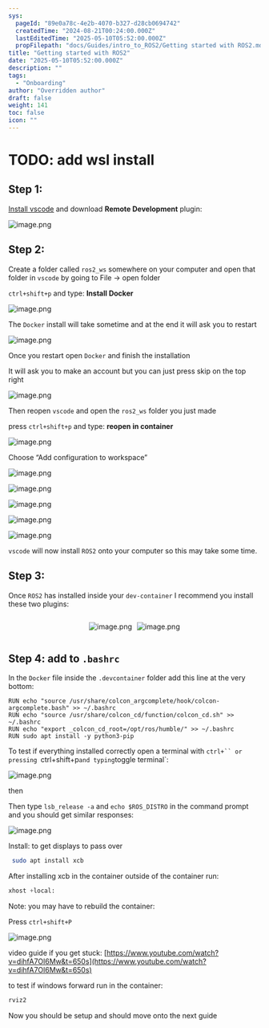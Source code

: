 ```yaml
---
sys:
  pageId: "89e0a78c-4e2b-4070-b327-d28cb0694742"
  createdTime: "2024-08-21T00:24:00.000Z"
  lastEditedTime: "2025-05-10T05:52:00.000Z"
  propFilepath: "docs/Guides/intro_to_ROS2/Getting started with ROS2.md"
title: "Getting started with ROS2"
date: "2025-05-10T05:52:00.000Z"
description: ""
tags:
  - "Onboarding"
author: "Overridden author"
draft: false
weight: 141
toc: false
icon: ""
---
```


# TODO: add wsl install

## Step 1:

[Install vscode](https://code.visualstudio.com/download) and download **Remote Development** plugin:

![image.png](https://prod-files-secure.s3.us-west-2.amazonaws.com/d518164a-d88e-44d1-a4ee-3adb3bd8bce0/efb52993-1881-4a40-b95e-6f020334f022/image.png?X-Amz-Algorithm=AWS4-HMAC-SHA256&X-Amz-Content-Sha256=UNSIGNED-PAYLOAD&X-Amz-Credential=ASIAZI2LB4665PAIPQVO%2F20250610%2Fus-west-2%2Fs3%2Faws4_request&X-Amz-Date=20250610T051006Z&X-Amz-Expires=3600&X-Amz-Security-Token=IQoJb3JpZ2luX2VjENz%2F%2F%2F%2F%2F%2F%2F%2F%2F%2FwEaCXVzLXdlc3QtMiJHMEUCIE7eWS56kMmmEUFsPU4Zy0JBGYqBPz14iW8LT8qR3SN5AiEA9MEwWHKi4r0e6ehkcnhkYkMnVZ%2BACz7mqZoNRHnGhsoqiAQItf%2F%2F%2F%2F%2F%2F%2F%2F%2F%2FARAAGgw2Mzc0MjMxODM4MDUiDJXP4H5HvzGR0iTZjSrcAw%2BjI4vT%2F2%2Bhj852ydZPIUBQuZUR6bPsJX78Zqdori8rjSfWjDdhfKy1SJAZ7URJm7Tmw4L7XlpY32xDmixtOAEsYytHCL1vqNlCWLjjxjCzxQGqR8941OC%2BZkx3DRvfqQZYpq7eqOHLqnxoOFQpQ4qF9Gh7fit%2Bwmsz1Tdjh6fDC7EyzBGdoVeUwPUn1Gx7t45hBgIAind3UIh0SCNO2WGtzT2qLSe7eiqs17pnBJJiZreBrerCbg70ZrVG1XwFM3%2Fskyfja24csQ1rVLhgYYJdfVxoPX4CTIcl7g7yuNOXj3XdiW4Cx0ncCmEDV0g%2BOICNiE6A2BI1cmY0xAcw4mpf7A8CGN%2FylDJ6oZaSVdMVPG4mwCVVICKqazPlZrRSd7d5KLN2q9LgscPE56Thp49rXKKYoku0fP01N6dIUtJtkTZNjoESV0YWwvOgPjyg0yclXQLYPJsvLCiPzzs0BOqoUTkhd1zqkRaRsOHqBetGw71ChYnewRFJgLcS9PPark4a10cU8AEws9e5LU7wxdtDYLbx%2F%2BcTbxPd518DI1CKvhUnecsx3LR33ChrubYe2w%2F5HkkZguW7qcpmn%2B2q36%2BdgsLU2sFKQKOvK9MYdqgjt7rRNoh3E7S0bNNeMJ%2FWnsIGOqUB8tqMZ8q2u%2BHHvMjwR6KaWDkI7aHJWpGFwCEMT7FSaRQMPBvhr796i1frlQLor7KiFWghShIJaYfs%2B%2FCIesW%2Bnic8ZXG3Bh3h4Hfyoi3jYP4%2B3EJkMccKRUA4Lg71Fc7R6ucl9JRofdI8IQRYrFX4pLRlYKOvfiHwItllPYJN9Js1YBwgK58iz54tnSaLc6ho8PqakcF2JivXw1dsGuVDxi%2FTyqv4&X-Amz-Signature=758616365c86d74b03936b9c2969a8ce83aa20c2fe2d129d49281b198030478d&X-Amz-SignedHeaders=host&x-id=GetObject)

## Step 2:

Create a folder called `ros2_ws` somewhere on your computer and open that folder in `vscode` by going to File → open folder 

`ctrl+shift+p` and type: **Install Docker**

![image.png](https://prod-files-secure.s3.us-west-2.amazonaws.com/d518164a-d88e-44d1-a4ee-3adb3bd8bce0/2269dc0e-1cd5-47ff-bceb-c04ad9b2eab0/image.png?X-Amz-Algorithm=AWS4-HMAC-SHA256&X-Amz-Content-Sha256=UNSIGNED-PAYLOAD&X-Amz-Credential=ASIAZI2LB4665PAIPQVO%2F20250610%2Fus-west-2%2Fs3%2Faws4_request&X-Amz-Date=20250610T051006Z&X-Amz-Expires=3600&X-Amz-Security-Token=IQoJb3JpZ2luX2VjENz%2F%2F%2F%2F%2F%2F%2F%2F%2F%2FwEaCXVzLXdlc3QtMiJHMEUCIE7eWS56kMmmEUFsPU4Zy0JBGYqBPz14iW8LT8qR3SN5AiEA9MEwWHKi4r0e6ehkcnhkYkMnVZ%2BACz7mqZoNRHnGhsoqiAQItf%2F%2F%2F%2F%2F%2F%2F%2F%2F%2FARAAGgw2Mzc0MjMxODM4MDUiDJXP4H5HvzGR0iTZjSrcAw%2BjI4vT%2F2%2Bhj852ydZPIUBQuZUR6bPsJX78Zqdori8rjSfWjDdhfKy1SJAZ7URJm7Tmw4L7XlpY32xDmixtOAEsYytHCL1vqNlCWLjjxjCzxQGqR8941OC%2BZkx3DRvfqQZYpq7eqOHLqnxoOFQpQ4qF9Gh7fit%2Bwmsz1Tdjh6fDC7EyzBGdoVeUwPUn1Gx7t45hBgIAind3UIh0SCNO2WGtzT2qLSe7eiqs17pnBJJiZreBrerCbg70ZrVG1XwFM3%2Fskyfja24csQ1rVLhgYYJdfVxoPX4CTIcl7g7yuNOXj3XdiW4Cx0ncCmEDV0g%2BOICNiE6A2BI1cmY0xAcw4mpf7A8CGN%2FylDJ6oZaSVdMVPG4mwCVVICKqazPlZrRSd7d5KLN2q9LgscPE56Thp49rXKKYoku0fP01N6dIUtJtkTZNjoESV0YWwvOgPjyg0yclXQLYPJsvLCiPzzs0BOqoUTkhd1zqkRaRsOHqBetGw71ChYnewRFJgLcS9PPark4a10cU8AEws9e5LU7wxdtDYLbx%2F%2BcTbxPd518DI1CKvhUnecsx3LR33ChrubYe2w%2F5HkkZguW7qcpmn%2B2q36%2BdgsLU2sFKQKOvK9MYdqgjt7rRNoh3E7S0bNNeMJ%2FWnsIGOqUB8tqMZ8q2u%2BHHvMjwR6KaWDkI7aHJWpGFwCEMT7FSaRQMPBvhr796i1frlQLor7KiFWghShIJaYfs%2B%2FCIesW%2Bnic8ZXG3Bh3h4Hfyoi3jYP4%2B3EJkMccKRUA4Lg71Fc7R6ucl9JRofdI8IQRYrFX4pLRlYKOvfiHwItllPYJN9Js1YBwgK58iz54tnSaLc6ho8PqakcF2JivXw1dsGuVDxi%2FTyqv4&X-Amz-Signature=1b2dee3ecdee46eea7213f8c2b9142333e5d88d6743d130cb3978dacf853fef5&X-Amz-SignedHeaders=host&x-id=GetObject)

The `Docker` install will take sometime and at the end it will ask you to restart

![image.png](https://prod-files-secure.s3.us-west-2.amazonaws.com/d518164a-d88e-44d1-a4ee-3adb3bd8bce0/ed233f78-be33-4b1f-b89c-9c346c0e961e/image.png?X-Amz-Algorithm=AWS4-HMAC-SHA256&X-Amz-Content-Sha256=UNSIGNED-PAYLOAD&X-Amz-Credential=ASIAZI2LB4665PAIPQVO%2F20250610%2Fus-west-2%2Fs3%2Faws4_request&X-Amz-Date=20250610T051006Z&X-Amz-Expires=3600&X-Amz-Security-Token=IQoJb3JpZ2luX2VjENz%2F%2F%2F%2F%2F%2F%2F%2F%2F%2FwEaCXVzLXdlc3QtMiJHMEUCIE7eWS56kMmmEUFsPU4Zy0JBGYqBPz14iW8LT8qR3SN5AiEA9MEwWHKi4r0e6ehkcnhkYkMnVZ%2BACz7mqZoNRHnGhsoqiAQItf%2F%2F%2F%2F%2F%2F%2F%2F%2F%2FARAAGgw2Mzc0MjMxODM4MDUiDJXP4H5HvzGR0iTZjSrcAw%2BjI4vT%2F2%2Bhj852ydZPIUBQuZUR6bPsJX78Zqdori8rjSfWjDdhfKy1SJAZ7URJm7Tmw4L7XlpY32xDmixtOAEsYytHCL1vqNlCWLjjxjCzxQGqR8941OC%2BZkx3DRvfqQZYpq7eqOHLqnxoOFQpQ4qF9Gh7fit%2Bwmsz1Tdjh6fDC7EyzBGdoVeUwPUn1Gx7t45hBgIAind3UIh0SCNO2WGtzT2qLSe7eiqs17pnBJJiZreBrerCbg70ZrVG1XwFM3%2Fskyfja24csQ1rVLhgYYJdfVxoPX4CTIcl7g7yuNOXj3XdiW4Cx0ncCmEDV0g%2BOICNiE6A2BI1cmY0xAcw4mpf7A8CGN%2FylDJ6oZaSVdMVPG4mwCVVICKqazPlZrRSd7d5KLN2q9LgscPE56Thp49rXKKYoku0fP01N6dIUtJtkTZNjoESV0YWwvOgPjyg0yclXQLYPJsvLCiPzzs0BOqoUTkhd1zqkRaRsOHqBetGw71ChYnewRFJgLcS9PPark4a10cU8AEws9e5LU7wxdtDYLbx%2F%2BcTbxPd518DI1CKvhUnecsx3LR33ChrubYe2w%2F5HkkZguW7qcpmn%2B2q36%2BdgsLU2sFKQKOvK9MYdqgjt7rRNoh3E7S0bNNeMJ%2FWnsIGOqUB8tqMZ8q2u%2BHHvMjwR6KaWDkI7aHJWpGFwCEMT7FSaRQMPBvhr796i1frlQLor7KiFWghShIJaYfs%2B%2FCIesW%2Bnic8ZXG3Bh3h4Hfyoi3jYP4%2B3EJkMccKRUA4Lg71Fc7R6ucl9JRofdI8IQRYrFX4pLRlYKOvfiHwItllPYJN9Js1YBwgK58iz54tnSaLc6ho8PqakcF2JivXw1dsGuVDxi%2FTyqv4&X-Amz-Signature=d5b72ca707deabe58e49a0dc9bea38571d5bbfcba1a311834a6dc22d10a152d6&X-Amz-SignedHeaders=host&x-id=GetObject)

Once you restart open `Docker` and finish the installation

It will ask you to make an account but you can just press skip on the top right

![image.png](https://prod-files-secure.s3.us-west-2.amazonaws.com/d518164a-d88e-44d1-a4ee-3adb3bd8bce0/21010ad9-1659-4fd9-9f59-9932a09b2a3d/image.png?X-Amz-Algorithm=AWS4-HMAC-SHA256&X-Amz-Content-Sha256=UNSIGNED-PAYLOAD&X-Amz-Credential=ASIAZI2LB4665PAIPQVO%2F20250610%2Fus-west-2%2Fs3%2Faws4_request&X-Amz-Date=20250610T051006Z&X-Amz-Expires=3600&X-Amz-Security-Token=IQoJb3JpZ2luX2VjENz%2F%2F%2F%2F%2F%2F%2F%2F%2F%2FwEaCXVzLXdlc3QtMiJHMEUCIE7eWS56kMmmEUFsPU4Zy0JBGYqBPz14iW8LT8qR3SN5AiEA9MEwWHKi4r0e6ehkcnhkYkMnVZ%2BACz7mqZoNRHnGhsoqiAQItf%2F%2F%2F%2F%2F%2F%2F%2F%2F%2FARAAGgw2Mzc0MjMxODM4MDUiDJXP4H5HvzGR0iTZjSrcAw%2BjI4vT%2F2%2Bhj852ydZPIUBQuZUR6bPsJX78Zqdori8rjSfWjDdhfKy1SJAZ7URJm7Tmw4L7XlpY32xDmixtOAEsYytHCL1vqNlCWLjjxjCzxQGqR8941OC%2BZkx3DRvfqQZYpq7eqOHLqnxoOFQpQ4qF9Gh7fit%2Bwmsz1Tdjh6fDC7EyzBGdoVeUwPUn1Gx7t45hBgIAind3UIh0SCNO2WGtzT2qLSe7eiqs17pnBJJiZreBrerCbg70ZrVG1XwFM3%2Fskyfja24csQ1rVLhgYYJdfVxoPX4CTIcl7g7yuNOXj3XdiW4Cx0ncCmEDV0g%2BOICNiE6A2BI1cmY0xAcw4mpf7A8CGN%2FylDJ6oZaSVdMVPG4mwCVVICKqazPlZrRSd7d5KLN2q9LgscPE56Thp49rXKKYoku0fP01N6dIUtJtkTZNjoESV0YWwvOgPjyg0yclXQLYPJsvLCiPzzs0BOqoUTkhd1zqkRaRsOHqBetGw71ChYnewRFJgLcS9PPark4a10cU8AEws9e5LU7wxdtDYLbx%2F%2BcTbxPd518DI1CKvhUnecsx3LR33ChrubYe2w%2F5HkkZguW7qcpmn%2B2q36%2BdgsLU2sFKQKOvK9MYdqgjt7rRNoh3E7S0bNNeMJ%2FWnsIGOqUB8tqMZ8q2u%2BHHvMjwR6KaWDkI7aHJWpGFwCEMT7FSaRQMPBvhr796i1frlQLor7KiFWghShIJaYfs%2B%2FCIesW%2Bnic8ZXG3Bh3h4Hfyoi3jYP4%2B3EJkMccKRUA4Lg71Fc7R6ucl9JRofdI8IQRYrFX4pLRlYKOvfiHwItllPYJN9Js1YBwgK58iz54tnSaLc6ho8PqakcF2JivXw1dsGuVDxi%2FTyqv4&X-Amz-Signature=2c463042da4e9c733fe609514ca8c5666f6cd6d2795e66e90cd7edddc73c8051&X-Amz-SignedHeaders=host&x-id=GetObject)

Then reopen `vscode` and open the `ros2_ws` folder you just made

press `ctrl+shift+p` and type: **reopen in container**

![image.png](https://prod-files-secure.s3.us-west-2.amazonaws.com/d518164a-d88e-44d1-a4ee-3adb3bd8bce0/4e93b8c2-41ad-488c-8095-c74205196118/image.png?X-Amz-Algorithm=AWS4-HMAC-SHA256&X-Amz-Content-Sha256=UNSIGNED-PAYLOAD&X-Amz-Credential=ASIAZI2LB4665PAIPQVO%2F20250610%2Fus-west-2%2Fs3%2Faws4_request&X-Amz-Date=20250610T051006Z&X-Amz-Expires=3600&X-Amz-Security-Token=IQoJb3JpZ2luX2VjENz%2F%2F%2F%2F%2F%2F%2F%2F%2F%2FwEaCXVzLXdlc3QtMiJHMEUCIE7eWS56kMmmEUFsPU4Zy0JBGYqBPz14iW8LT8qR3SN5AiEA9MEwWHKi4r0e6ehkcnhkYkMnVZ%2BACz7mqZoNRHnGhsoqiAQItf%2F%2F%2F%2F%2F%2F%2F%2F%2F%2FARAAGgw2Mzc0MjMxODM4MDUiDJXP4H5HvzGR0iTZjSrcAw%2BjI4vT%2F2%2Bhj852ydZPIUBQuZUR6bPsJX78Zqdori8rjSfWjDdhfKy1SJAZ7URJm7Tmw4L7XlpY32xDmixtOAEsYytHCL1vqNlCWLjjxjCzxQGqR8941OC%2BZkx3DRvfqQZYpq7eqOHLqnxoOFQpQ4qF9Gh7fit%2Bwmsz1Tdjh6fDC7EyzBGdoVeUwPUn1Gx7t45hBgIAind3UIh0SCNO2WGtzT2qLSe7eiqs17pnBJJiZreBrerCbg70ZrVG1XwFM3%2Fskyfja24csQ1rVLhgYYJdfVxoPX4CTIcl7g7yuNOXj3XdiW4Cx0ncCmEDV0g%2BOICNiE6A2BI1cmY0xAcw4mpf7A8CGN%2FylDJ6oZaSVdMVPG4mwCVVICKqazPlZrRSd7d5KLN2q9LgscPE56Thp49rXKKYoku0fP01N6dIUtJtkTZNjoESV0YWwvOgPjyg0yclXQLYPJsvLCiPzzs0BOqoUTkhd1zqkRaRsOHqBetGw71ChYnewRFJgLcS9PPark4a10cU8AEws9e5LU7wxdtDYLbx%2F%2BcTbxPd518DI1CKvhUnecsx3LR33ChrubYe2w%2F5HkkZguW7qcpmn%2B2q36%2BdgsLU2sFKQKOvK9MYdqgjt7rRNoh3E7S0bNNeMJ%2FWnsIGOqUB8tqMZ8q2u%2BHHvMjwR6KaWDkI7aHJWpGFwCEMT7FSaRQMPBvhr796i1frlQLor7KiFWghShIJaYfs%2B%2FCIesW%2Bnic8ZXG3Bh3h4Hfyoi3jYP4%2B3EJkMccKRUA4Lg71Fc7R6ucl9JRofdI8IQRYrFX4pLRlYKOvfiHwItllPYJN9Js1YBwgK58iz54tnSaLc6ho8PqakcF2JivXw1dsGuVDxi%2FTyqv4&X-Amz-Signature=0047ebcef49b887b04b31fe7cf4ab1f95e395ee39a56bc594ec4890c9c02da2c&X-Amz-SignedHeaders=host&x-id=GetObject)

Choose “Add configuration to workspace”

![image.png](https://prod-files-secure.s3.us-west-2.amazonaws.com/d518164a-d88e-44d1-a4ee-3adb3bd8bce0/9560b282-5060-4989-ba37-97e7b2c22476/image.png?X-Amz-Algorithm=AWS4-HMAC-SHA256&X-Amz-Content-Sha256=UNSIGNED-PAYLOAD&X-Amz-Credential=ASIAZI2LB4665PAIPQVO%2F20250610%2Fus-west-2%2Fs3%2Faws4_request&X-Amz-Date=20250610T051006Z&X-Amz-Expires=3600&X-Amz-Security-Token=IQoJb3JpZ2luX2VjENz%2F%2F%2F%2F%2F%2F%2F%2F%2F%2FwEaCXVzLXdlc3QtMiJHMEUCIE7eWS56kMmmEUFsPU4Zy0JBGYqBPz14iW8LT8qR3SN5AiEA9MEwWHKi4r0e6ehkcnhkYkMnVZ%2BACz7mqZoNRHnGhsoqiAQItf%2F%2F%2F%2F%2F%2F%2F%2F%2F%2FARAAGgw2Mzc0MjMxODM4MDUiDJXP4H5HvzGR0iTZjSrcAw%2BjI4vT%2F2%2Bhj852ydZPIUBQuZUR6bPsJX78Zqdori8rjSfWjDdhfKy1SJAZ7URJm7Tmw4L7XlpY32xDmixtOAEsYytHCL1vqNlCWLjjxjCzxQGqR8941OC%2BZkx3DRvfqQZYpq7eqOHLqnxoOFQpQ4qF9Gh7fit%2Bwmsz1Tdjh6fDC7EyzBGdoVeUwPUn1Gx7t45hBgIAind3UIh0SCNO2WGtzT2qLSe7eiqs17pnBJJiZreBrerCbg70ZrVG1XwFM3%2Fskyfja24csQ1rVLhgYYJdfVxoPX4CTIcl7g7yuNOXj3XdiW4Cx0ncCmEDV0g%2BOICNiE6A2BI1cmY0xAcw4mpf7A8CGN%2FylDJ6oZaSVdMVPG4mwCVVICKqazPlZrRSd7d5KLN2q9LgscPE56Thp49rXKKYoku0fP01N6dIUtJtkTZNjoESV0YWwvOgPjyg0yclXQLYPJsvLCiPzzs0BOqoUTkhd1zqkRaRsOHqBetGw71ChYnewRFJgLcS9PPark4a10cU8AEws9e5LU7wxdtDYLbx%2F%2BcTbxPd518DI1CKvhUnecsx3LR33ChrubYe2w%2F5HkkZguW7qcpmn%2B2q36%2BdgsLU2sFKQKOvK9MYdqgjt7rRNoh3E7S0bNNeMJ%2FWnsIGOqUB8tqMZ8q2u%2BHHvMjwR6KaWDkI7aHJWpGFwCEMT7FSaRQMPBvhr796i1frlQLor7KiFWghShIJaYfs%2B%2FCIesW%2Bnic8ZXG3Bh3h4Hfyoi3jYP4%2B3EJkMccKRUA4Lg71Fc7R6ucl9JRofdI8IQRYrFX4pLRlYKOvfiHwItllPYJN9Js1YBwgK58iz54tnSaLc6ho8PqakcF2JivXw1dsGuVDxi%2FTyqv4&X-Amz-Signature=7a12e312022c3a8e6e5d2d1b0eeaa4ce8d6242493a04c7d633838a8c378c72ec&X-Amz-SignedHeaders=host&x-id=GetObject)

![image.png](https://prod-files-secure.s3.us-west-2.amazonaws.com/d518164a-d88e-44d1-a4ee-3adb3bd8bce0/2ee63f81-886b-48e8-a553-dc6e5eac99e4/image.png?X-Amz-Algorithm=AWS4-HMAC-SHA256&X-Amz-Content-Sha256=UNSIGNED-PAYLOAD&X-Amz-Credential=ASIAZI2LB4665PAIPQVO%2F20250610%2Fus-west-2%2Fs3%2Faws4_request&X-Amz-Date=20250610T051006Z&X-Amz-Expires=3600&X-Amz-Security-Token=IQoJb3JpZ2luX2VjENz%2F%2F%2F%2F%2F%2F%2F%2F%2F%2FwEaCXVzLXdlc3QtMiJHMEUCIE7eWS56kMmmEUFsPU4Zy0JBGYqBPz14iW8LT8qR3SN5AiEA9MEwWHKi4r0e6ehkcnhkYkMnVZ%2BACz7mqZoNRHnGhsoqiAQItf%2F%2F%2F%2F%2F%2F%2F%2F%2F%2FARAAGgw2Mzc0MjMxODM4MDUiDJXP4H5HvzGR0iTZjSrcAw%2BjI4vT%2F2%2Bhj852ydZPIUBQuZUR6bPsJX78Zqdori8rjSfWjDdhfKy1SJAZ7URJm7Tmw4L7XlpY32xDmixtOAEsYytHCL1vqNlCWLjjxjCzxQGqR8941OC%2BZkx3DRvfqQZYpq7eqOHLqnxoOFQpQ4qF9Gh7fit%2Bwmsz1Tdjh6fDC7EyzBGdoVeUwPUn1Gx7t45hBgIAind3UIh0SCNO2WGtzT2qLSe7eiqs17pnBJJiZreBrerCbg70ZrVG1XwFM3%2Fskyfja24csQ1rVLhgYYJdfVxoPX4CTIcl7g7yuNOXj3XdiW4Cx0ncCmEDV0g%2BOICNiE6A2BI1cmY0xAcw4mpf7A8CGN%2FylDJ6oZaSVdMVPG4mwCVVICKqazPlZrRSd7d5KLN2q9LgscPE56Thp49rXKKYoku0fP01N6dIUtJtkTZNjoESV0YWwvOgPjyg0yclXQLYPJsvLCiPzzs0BOqoUTkhd1zqkRaRsOHqBetGw71ChYnewRFJgLcS9PPark4a10cU8AEws9e5LU7wxdtDYLbx%2F%2BcTbxPd518DI1CKvhUnecsx3LR33ChrubYe2w%2F5HkkZguW7qcpmn%2B2q36%2BdgsLU2sFKQKOvK9MYdqgjt7rRNoh3E7S0bNNeMJ%2FWnsIGOqUB8tqMZ8q2u%2BHHvMjwR6KaWDkI7aHJWpGFwCEMT7FSaRQMPBvhr796i1frlQLor7KiFWghShIJaYfs%2B%2FCIesW%2Bnic8ZXG3Bh3h4Hfyoi3jYP4%2B3EJkMccKRUA4Lg71Fc7R6ucl9JRofdI8IQRYrFX4pLRlYKOvfiHwItllPYJN9Js1YBwgK58iz54tnSaLc6ho8PqakcF2JivXw1dsGuVDxi%2FTyqv4&X-Amz-Signature=cc1eac9a0222ee65b49b3d6f7c70e8eca193d6d9d86b422a8e49dfbaa74f0809&X-Amz-SignedHeaders=host&x-id=GetObject)

![image.png](https://prod-files-secure.s3.us-west-2.amazonaws.com/d518164a-d88e-44d1-a4ee-3adb3bd8bce0/ae1580b2-b048-407e-aed9-b584224a7a04/image.png?X-Amz-Algorithm=AWS4-HMAC-SHA256&X-Amz-Content-Sha256=UNSIGNED-PAYLOAD&X-Amz-Credential=ASIAZI2LB4665PAIPQVO%2F20250610%2Fus-west-2%2Fs3%2Faws4_request&X-Amz-Date=20250610T051006Z&X-Amz-Expires=3600&X-Amz-Security-Token=IQoJb3JpZ2luX2VjENz%2F%2F%2F%2F%2F%2F%2F%2F%2F%2FwEaCXVzLXdlc3QtMiJHMEUCIE7eWS56kMmmEUFsPU4Zy0JBGYqBPz14iW8LT8qR3SN5AiEA9MEwWHKi4r0e6ehkcnhkYkMnVZ%2BACz7mqZoNRHnGhsoqiAQItf%2F%2F%2F%2F%2F%2F%2F%2F%2F%2FARAAGgw2Mzc0MjMxODM4MDUiDJXP4H5HvzGR0iTZjSrcAw%2BjI4vT%2F2%2Bhj852ydZPIUBQuZUR6bPsJX78Zqdori8rjSfWjDdhfKy1SJAZ7URJm7Tmw4L7XlpY32xDmixtOAEsYytHCL1vqNlCWLjjxjCzxQGqR8941OC%2BZkx3DRvfqQZYpq7eqOHLqnxoOFQpQ4qF9Gh7fit%2Bwmsz1Tdjh6fDC7EyzBGdoVeUwPUn1Gx7t45hBgIAind3UIh0SCNO2WGtzT2qLSe7eiqs17pnBJJiZreBrerCbg70ZrVG1XwFM3%2Fskyfja24csQ1rVLhgYYJdfVxoPX4CTIcl7g7yuNOXj3XdiW4Cx0ncCmEDV0g%2BOICNiE6A2BI1cmY0xAcw4mpf7A8CGN%2FylDJ6oZaSVdMVPG4mwCVVICKqazPlZrRSd7d5KLN2q9LgscPE56Thp49rXKKYoku0fP01N6dIUtJtkTZNjoESV0YWwvOgPjyg0yclXQLYPJsvLCiPzzs0BOqoUTkhd1zqkRaRsOHqBetGw71ChYnewRFJgLcS9PPark4a10cU8AEws9e5LU7wxdtDYLbx%2F%2BcTbxPd518DI1CKvhUnecsx3LR33ChrubYe2w%2F5HkkZguW7qcpmn%2B2q36%2BdgsLU2sFKQKOvK9MYdqgjt7rRNoh3E7S0bNNeMJ%2FWnsIGOqUB8tqMZ8q2u%2BHHvMjwR6KaWDkI7aHJWpGFwCEMT7FSaRQMPBvhr796i1frlQLor7KiFWghShIJaYfs%2B%2FCIesW%2Bnic8ZXG3Bh3h4Hfyoi3jYP4%2B3EJkMccKRUA4Lg71Fc7R6ucl9JRofdI8IQRYrFX4pLRlYKOvfiHwItllPYJN9Js1YBwgK58iz54tnSaLc6ho8PqakcF2JivXw1dsGuVDxi%2FTyqv4&X-Amz-Signature=d686787b8df50f62852f3bfafa6b6cda656243267636133b2793f4394493fdc6&X-Amz-SignedHeaders=host&x-id=GetObject)

![image.png](https://prod-files-secure.s3.us-west-2.amazonaws.com/d518164a-d88e-44d1-a4ee-3adb3bd8bce0/53255b28-f75e-430f-b9e3-c0ac8577e42b/image.png?X-Amz-Algorithm=AWS4-HMAC-SHA256&X-Amz-Content-Sha256=UNSIGNED-PAYLOAD&X-Amz-Credential=ASIAZI2LB4665PAIPQVO%2F20250610%2Fus-west-2%2Fs3%2Faws4_request&X-Amz-Date=20250610T051006Z&X-Amz-Expires=3600&X-Amz-Security-Token=IQoJb3JpZ2luX2VjENz%2F%2F%2F%2F%2F%2F%2F%2F%2F%2FwEaCXVzLXdlc3QtMiJHMEUCIE7eWS56kMmmEUFsPU4Zy0JBGYqBPz14iW8LT8qR3SN5AiEA9MEwWHKi4r0e6ehkcnhkYkMnVZ%2BACz7mqZoNRHnGhsoqiAQItf%2F%2F%2F%2F%2F%2F%2F%2F%2F%2FARAAGgw2Mzc0MjMxODM4MDUiDJXP4H5HvzGR0iTZjSrcAw%2BjI4vT%2F2%2Bhj852ydZPIUBQuZUR6bPsJX78Zqdori8rjSfWjDdhfKy1SJAZ7URJm7Tmw4L7XlpY32xDmixtOAEsYytHCL1vqNlCWLjjxjCzxQGqR8941OC%2BZkx3DRvfqQZYpq7eqOHLqnxoOFQpQ4qF9Gh7fit%2Bwmsz1Tdjh6fDC7EyzBGdoVeUwPUn1Gx7t45hBgIAind3UIh0SCNO2WGtzT2qLSe7eiqs17pnBJJiZreBrerCbg70ZrVG1XwFM3%2Fskyfja24csQ1rVLhgYYJdfVxoPX4CTIcl7g7yuNOXj3XdiW4Cx0ncCmEDV0g%2BOICNiE6A2BI1cmY0xAcw4mpf7A8CGN%2FylDJ6oZaSVdMVPG4mwCVVICKqazPlZrRSd7d5KLN2q9LgscPE56Thp49rXKKYoku0fP01N6dIUtJtkTZNjoESV0YWwvOgPjyg0yclXQLYPJsvLCiPzzs0BOqoUTkhd1zqkRaRsOHqBetGw71ChYnewRFJgLcS9PPark4a10cU8AEws9e5LU7wxdtDYLbx%2F%2BcTbxPd518DI1CKvhUnecsx3LR33ChrubYe2w%2F5HkkZguW7qcpmn%2B2q36%2BdgsLU2sFKQKOvK9MYdqgjt7rRNoh3E7S0bNNeMJ%2FWnsIGOqUB8tqMZ8q2u%2BHHvMjwR6KaWDkI7aHJWpGFwCEMT7FSaRQMPBvhr796i1frlQLor7KiFWghShIJaYfs%2B%2FCIesW%2Bnic8ZXG3Bh3h4Hfyoi3jYP4%2B3EJkMccKRUA4Lg71Fc7R6ucl9JRofdI8IQRYrFX4pLRlYKOvfiHwItllPYJN9Js1YBwgK58iz54tnSaLc6ho8PqakcF2JivXw1dsGuVDxi%2FTyqv4&X-Amz-Signature=9b98e3f2a2c62923c6d985fa5fd12afd873584789f70b4178618892d993ffde0&X-Amz-SignedHeaders=host&x-id=GetObject)

![image.png](https://prod-files-secure.s3.us-west-2.amazonaws.com/d518164a-d88e-44d1-a4ee-3adb3bd8bce0/7c562767-5af9-4ffb-97d1-327bcdf4ee00/image.png?X-Amz-Algorithm=AWS4-HMAC-SHA256&X-Amz-Content-Sha256=UNSIGNED-PAYLOAD&X-Amz-Credential=ASIAZI2LB4665PAIPQVO%2F20250610%2Fus-west-2%2Fs3%2Faws4_request&X-Amz-Date=20250610T051006Z&X-Amz-Expires=3600&X-Amz-Security-Token=IQoJb3JpZ2luX2VjENz%2F%2F%2F%2F%2F%2F%2F%2F%2F%2FwEaCXVzLXdlc3QtMiJHMEUCIE7eWS56kMmmEUFsPU4Zy0JBGYqBPz14iW8LT8qR3SN5AiEA9MEwWHKi4r0e6ehkcnhkYkMnVZ%2BACz7mqZoNRHnGhsoqiAQItf%2F%2F%2F%2F%2F%2F%2F%2F%2F%2FARAAGgw2Mzc0MjMxODM4MDUiDJXP4H5HvzGR0iTZjSrcAw%2BjI4vT%2F2%2Bhj852ydZPIUBQuZUR6bPsJX78Zqdori8rjSfWjDdhfKy1SJAZ7URJm7Tmw4L7XlpY32xDmixtOAEsYytHCL1vqNlCWLjjxjCzxQGqR8941OC%2BZkx3DRvfqQZYpq7eqOHLqnxoOFQpQ4qF9Gh7fit%2Bwmsz1Tdjh6fDC7EyzBGdoVeUwPUn1Gx7t45hBgIAind3UIh0SCNO2WGtzT2qLSe7eiqs17pnBJJiZreBrerCbg70ZrVG1XwFM3%2Fskyfja24csQ1rVLhgYYJdfVxoPX4CTIcl7g7yuNOXj3XdiW4Cx0ncCmEDV0g%2BOICNiE6A2BI1cmY0xAcw4mpf7A8CGN%2FylDJ6oZaSVdMVPG4mwCVVICKqazPlZrRSd7d5KLN2q9LgscPE56Thp49rXKKYoku0fP01N6dIUtJtkTZNjoESV0YWwvOgPjyg0yclXQLYPJsvLCiPzzs0BOqoUTkhd1zqkRaRsOHqBetGw71ChYnewRFJgLcS9PPark4a10cU8AEws9e5LU7wxdtDYLbx%2F%2BcTbxPd518DI1CKvhUnecsx3LR33ChrubYe2w%2F5HkkZguW7qcpmn%2B2q36%2BdgsLU2sFKQKOvK9MYdqgjt7rRNoh3E7S0bNNeMJ%2FWnsIGOqUB8tqMZ8q2u%2BHHvMjwR6KaWDkI7aHJWpGFwCEMT7FSaRQMPBvhr796i1frlQLor7KiFWghShIJaYfs%2B%2FCIesW%2Bnic8ZXG3Bh3h4Hfyoi3jYP4%2B3EJkMccKRUA4Lg71Fc7R6ucl9JRofdI8IQRYrFX4pLRlYKOvfiHwItllPYJN9Js1YBwgK58iz54tnSaLc6ho8PqakcF2JivXw1dsGuVDxi%2FTyqv4&X-Amz-Signature=7a8e9d8ad2c51741b52b534e1a65744f6ad614aa7caa813adb937dc7ffc841e3&X-Amz-SignedHeaders=host&x-id=GetObject)

`vscode` will now install `ROS2` onto your computer so this may take some time.

## Step 3:

Once `ROS2` has installed inside your `dev-container` I recommend you install these two plugins:

<div style="display: flex;flex-direction: row; column-gap:10px; max-width: 630px;justify-content: center;">
<div>

![image.png](https://prod-files-secure.s3.us-west-2.amazonaws.com/d518164a-d88e-44d1-a4ee-3adb3bd8bce0/3fc3d550-5a54-4ba1-ba6b-faa01cdb7369/image.png?X-Amz-Algorithm=AWS4-HMAC-SHA256&X-Amz-Content-Sha256=UNSIGNED-PAYLOAD&X-Amz-Credential=ASIAZI2LB466YRNMOWLR%2F20250610%2Fus-west-2%2Fs3%2Faws4_request&X-Amz-Date=20250610T051007Z&X-Amz-Expires=3600&X-Amz-Security-Token=IQoJb3JpZ2luX2VjENz%2F%2F%2F%2F%2F%2F%2F%2F%2F%2FwEaCXVzLXdlc3QtMiJHMEUCIEP8kifOKDVrZ5GCU4a3j6V1tRiW7BYHUu4w8slSBUp6AiEAuNOkKkUx2oGuTdOxdrZy3h1Nd2lJ1e5Yr%2FcGEWFjULAqiAQItf%2F%2F%2F%2F%2F%2F%2F%2F%2F%2FARAAGgw2Mzc0MjMxODM4MDUiDMvcGMYIwDxvDbR80CrcA%2Fht%2BDDs1Wt4XP9S8koud9aYKvols6MzoCMbA7tiNGVOdc6vzh0uqyVhnDhlcgncFTPQulFz3nFQLxG3KpOkeAA%2FzzxYMIB4Q7TKD9cOdGVU%2FmLwDwabVaKgJ8Sj00TRTYaue8H5G2vZSs6yv0kxdEneskKZQHGQEyiDoUOpZCe4zJGEjzhXyS3vGfyc031RHlodapMsmGbcfX16VmyNs50z5AK%2FyQLVSAWjOhV7VN%2Fuk1dLfFaeTus%2Bpd9Ngl2V9p48aLS0RXjwiIjS1Z7LPB8Gz9ODRV7RVmNLK6TsRzSGM1s8pGwJVCeUtaNHTW9%2BtvIcsyO57ZtLnu%2F%2Bsi6fOsXHG2jZNx%2F%2FzR%2Bk9teOEE10pU7VYWDQ447SA5WQs7pO%2F3FQ8wSCUUnvQF%2BmEl66ajNYDABYCLv%2BjO8otQniceGWeW5ZUwQm%2FbsKtRJqDv%2FHvCsIXXywkc2CXNIh70bmJMO%2FcrXzBWgU%2FXFuzjZtayjBIG7hQzO20ak9L7kQZCmFU2Q%2FgP3ufhLQIYqNxUhmufmtJhXLxl0kt8Pxy1ulPWgZ7KE41sZ8kSYXxxdBPD4qt8bPxtUffSF1RFyBzdcIw%2F0mR5G06s844uJDbR2Ge1PfnZAqMW8HWaGr%2F6ENMKHWnsIGOqUBm8k0YyKjVvBV0M%2F%2B3HWKZ2VOEUKjuKbErH%2FDdLRGUQS%2Fu1ibPHC739IO%2B06pGBmtnbPgsXS%2FPd0BbIKs%2FoMY%2BNI0DygKWXHbOr3XbqxOy%2Ffw3w0jVIxGH2j3TR6nM7SkdMfScQ5CjdIQ4o%2FjCC9KPbjX%2BqXz%2BqAQEZWfGUKDquwn7lD%2B7FR5k04bftjGDvA8jNFabw3dYIfBIO7QZRFKYwp%2Fkdl6&X-Amz-Signature=6f21d44d84f303a58395ddf50e3ee196e8665eee038305942876cdcfc31172f1&X-Amz-SignedHeaders=host&x-id=GetObject)

</div>
<div>

![image.png](https://prod-files-secure.s3.us-west-2.amazonaws.com/d518164a-d88e-44d1-a4ee-3adb3bd8bce0/d994cc66-13c2-4093-a5a3-f84cf4601a82/image.png?X-Amz-Algorithm=AWS4-HMAC-SHA256&X-Amz-Content-Sha256=UNSIGNED-PAYLOAD&X-Amz-Credential=ASIAZI2LB46677S24BJJ%2F20250610%2Fus-west-2%2Fs3%2Faws4_request&X-Amz-Date=20250610T051007Z&X-Amz-Expires=3600&X-Amz-Security-Token=IQoJb3JpZ2luX2VjENz%2F%2F%2F%2F%2F%2F%2F%2F%2F%2FwEaCXVzLXdlc3QtMiJGMEQCIAOuWvetwSHuvggjZr5j9SUOnX1CZgbyFaJzcMJc7%2FnTAiBF8cGrSJqUW%2FK5grQD2%2BOeDzm7sUihtkIn6CHSANrxhyqIBAi1%2F%2F%2F%2F%2F%2F%2F%2F%2F%2F8BEAAaDDYzNzQyMzE4MzgwNSIM89gthaTPk5g1RJUVKtwDSTG%2F%2FzJBaXtXYRqtUzuByvo37pqfEP57KItw8y4fUXcEHqKh%2FrdVIJxDHX2i9G6Lfuu2m59x8lLYH1s%2FNGK66eduuEEFGhzkviWUfKgWRPQ347XH%2FOwvLpjZgHrXgCEfScVBmTIucfJDW2gM%2FqKEC1%2FSpTKn7pFDd9Dbpub6PYHkC2C46y4aMOGr5vlJ71F1ZiXBZ9LH6dCem1IdydX0XkQyN6lr4ziiM3nPqFUpvzH18%2FMO4Nai0rjHhJAj%2FtNEDaJRfJYqXa1y9fkBNj55noVr%2B5b%2FJnU%2FO77rpXDSWlA4%2Fnz2GzB%2Ftb%2FyymMwL8QErJ82N9FkBTrr%2F1D%2BYqFMTBiVrffKpFdodGuD2yDw0kBmhIZLiyNCwx8xuaZV0%2FBf2scaToOc8kbLlLlm1TAyp6FekqFh%2BscsgyxXc%2BReSa7r8BTKh48hVATbYew12dU1XBpNxo1Um%2FrKTmgGqARNMP%2BWd6q7yT5fe4Rp02jpxyAurSHZom1foXhQLRbihyC19jp7R8g%2Bgtep6JTFylyY1HIKP8iKWEMC%2Fybe86pwvb9WKOwV%2FnP5IfNCilzITfiQdrFOFSxU1gaWcQTs8SHt9hXTRx4%2FlP3SREy%2BMwDLs60gtvSsyErg4oJc%2BtowntaewgY6pgH6oiXqp%2FvKER%2BEZY6kDrON9tkj03I%2BEpPXCyjNaKxZcm1FGOgHJ6WUxeu%2FgWDSVc9Xe2wAwDHNCOluidz6Q1tHgNTW0X12Vy1K2ycMDGXIDc099mpJQZ9Y6fQTe%2FKDGf62kfUox7RDnystSbrFO6l5Ei5%2Boj84kjKiaT6oVTVui3hdmlszQ3ehyrbgCG%2BQw667ErLwn8qlFe8rlYhT5H7HZZDtwsFf&X-Amz-Signature=f004d98b2679cdc38adb686a0951c99c4631442bc4208d0c4e19fe63cf3bf33e&X-Amz-SignedHeaders=host&x-id=GetObject)

</div>
</div>

## Step 4: add to `.bashrc`

In the `Docker` file inside the `.devcontainer` folder add this line at the very bottom: 

```docker
RUN echo "source /usr/share/colcon_argcomplete/hook/colcon-argcomplete.bash" >> ~/.bashrc
RUN echo "source /usr/share/colcon_cd/function/colcon_cd.sh" >> ~/.bashrc
RUN echo "export _colcon_cd_root=/opt/ros/humble/" >> ~/.bashrc
RUN sudo apt install -y python3-pip 
```

To test if everything installed correctly open a terminal with `ctrl+`` or pressing `ctrl+shift+p` and typing `toggle terminal`:

![image.png](https://prod-files-secure.s3.us-west-2.amazonaws.com/d518164a-d88e-44d1-a4ee-3adb3bd8bce0/6a4943d8-b04e-4c02-9a58-775f3384d1a5/image.png?X-Amz-Algorithm=AWS4-HMAC-SHA256&X-Amz-Content-Sha256=UNSIGNED-PAYLOAD&X-Amz-Credential=ASIAZI2LB4665PAIPQVO%2F20250610%2Fus-west-2%2Fs3%2Faws4_request&X-Amz-Date=20250610T051006Z&X-Amz-Expires=3600&X-Amz-Security-Token=IQoJb3JpZ2luX2VjENz%2F%2F%2F%2F%2F%2F%2F%2F%2F%2FwEaCXVzLXdlc3QtMiJHMEUCIE7eWS56kMmmEUFsPU4Zy0JBGYqBPz14iW8LT8qR3SN5AiEA9MEwWHKi4r0e6ehkcnhkYkMnVZ%2BACz7mqZoNRHnGhsoqiAQItf%2F%2F%2F%2F%2F%2F%2F%2F%2F%2FARAAGgw2Mzc0MjMxODM4MDUiDJXP4H5HvzGR0iTZjSrcAw%2BjI4vT%2F2%2Bhj852ydZPIUBQuZUR6bPsJX78Zqdori8rjSfWjDdhfKy1SJAZ7URJm7Tmw4L7XlpY32xDmixtOAEsYytHCL1vqNlCWLjjxjCzxQGqR8941OC%2BZkx3DRvfqQZYpq7eqOHLqnxoOFQpQ4qF9Gh7fit%2Bwmsz1Tdjh6fDC7EyzBGdoVeUwPUn1Gx7t45hBgIAind3UIh0SCNO2WGtzT2qLSe7eiqs17pnBJJiZreBrerCbg70ZrVG1XwFM3%2Fskyfja24csQ1rVLhgYYJdfVxoPX4CTIcl7g7yuNOXj3XdiW4Cx0ncCmEDV0g%2BOICNiE6A2BI1cmY0xAcw4mpf7A8CGN%2FylDJ6oZaSVdMVPG4mwCVVICKqazPlZrRSd7d5KLN2q9LgscPE56Thp49rXKKYoku0fP01N6dIUtJtkTZNjoESV0YWwvOgPjyg0yclXQLYPJsvLCiPzzs0BOqoUTkhd1zqkRaRsOHqBetGw71ChYnewRFJgLcS9PPark4a10cU8AEws9e5LU7wxdtDYLbx%2F%2BcTbxPd518DI1CKvhUnecsx3LR33ChrubYe2w%2F5HkkZguW7qcpmn%2B2q36%2BdgsLU2sFKQKOvK9MYdqgjt7rRNoh3E7S0bNNeMJ%2FWnsIGOqUB8tqMZ8q2u%2BHHvMjwR6KaWDkI7aHJWpGFwCEMT7FSaRQMPBvhr796i1frlQLor7KiFWghShIJaYfs%2B%2FCIesW%2Bnic8ZXG3Bh3h4Hfyoi3jYP4%2B3EJkMccKRUA4Lg71Fc7R6ucl9JRofdI8IQRYrFX4pLRlYKOvfiHwItllPYJN9Js1YBwgK58iz54tnSaLc6ho8PqakcF2JivXw1dsGuVDxi%2FTyqv4&X-Amz-Signature=14cd107dbc5dd7944318c7cc4c0c43bb43683bddb54c2e508c683c19553f990e&X-Amz-SignedHeaders=host&x-id=GetObject)

then 

Then type `lsb_release -a` and `echo $ROS_DISTRO` in the command prompt and you should get similar responses:

![image.png](https://prod-files-secure.s3.us-west-2.amazonaws.com/d518164a-d88e-44d1-a4ee-3adb3bd8bce0/3e635dec-a805-4e85-8b9e-d000e5b71a4e/image.png?X-Amz-Algorithm=AWS4-HMAC-SHA256&X-Amz-Content-Sha256=UNSIGNED-PAYLOAD&X-Amz-Credential=ASIAZI2LB4665PAIPQVO%2F20250610%2Fus-west-2%2Fs3%2Faws4_request&X-Amz-Date=20250610T051006Z&X-Amz-Expires=3600&X-Amz-Security-Token=IQoJb3JpZ2luX2VjENz%2F%2F%2F%2F%2F%2F%2F%2F%2F%2FwEaCXVzLXdlc3QtMiJHMEUCIE7eWS56kMmmEUFsPU4Zy0JBGYqBPz14iW8LT8qR3SN5AiEA9MEwWHKi4r0e6ehkcnhkYkMnVZ%2BACz7mqZoNRHnGhsoqiAQItf%2F%2F%2F%2F%2F%2F%2F%2F%2F%2FARAAGgw2Mzc0MjMxODM4MDUiDJXP4H5HvzGR0iTZjSrcAw%2BjI4vT%2F2%2Bhj852ydZPIUBQuZUR6bPsJX78Zqdori8rjSfWjDdhfKy1SJAZ7URJm7Tmw4L7XlpY32xDmixtOAEsYytHCL1vqNlCWLjjxjCzxQGqR8941OC%2BZkx3DRvfqQZYpq7eqOHLqnxoOFQpQ4qF9Gh7fit%2Bwmsz1Tdjh6fDC7EyzBGdoVeUwPUn1Gx7t45hBgIAind3UIh0SCNO2WGtzT2qLSe7eiqs17pnBJJiZreBrerCbg70ZrVG1XwFM3%2Fskyfja24csQ1rVLhgYYJdfVxoPX4CTIcl7g7yuNOXj3XdiW4Cx0ncCmEDV0g%2BOICNiE6A2BI1cmY0xAcw4mpf7A8CGN%2FylDJ6oZaSVdMVPG4mwCVVICKqazPlZrRSd7d5KLN2q9LgscPE56Thp49rXKKYoku0fP01N6dIUtJtkTZNjoESV0YWwvOgPjyg0yclXQLYPJsvLCiPzzs0BOqoUTkhd1zqkRaRsOHqBetGw71ChYnewRFJgLcS9PPark4a10cU8AEws9e5LU7wxdtDYLbx%2F%2BcTbxPd518DI1CKvhUnecsx3LR33ChrubYe2w%2F5HkkZguW7qcpmn%2B2q36%2BdgsLU2sFKQKOvK9MYdqgjt7rRNoh3E7S0bNNeMJ%2FWnsIGOqUB8tqMZ8q2u%2BHHvMjwR6KaWDkI7aHJWpGFwCEMT7FSaRQMPBvhr796i1frlQLor7KiFWghShIJaYfs%2B%2FCIesW%2Bnic8ZXG3Bh3h4Hfyoi3jYP4%2B3EJkMccKRUA4Lg71Fc7R6ucl9JRofdI8IQRYrFX4pLRlYKOvfiHwItllPYJN9Js1YBwgK58iz54tnSaLc6ho8PqakcF2JivXw1dsGuVDxi%2FTyqv4&X-Amz-Signature=1b224c9658298fe8d3fecb43a236d0b282ede1079d2301de0ff68944a0253e0d&X-Amz-SignedHeaders=host&x-id=GetObject)

Install:  to get displays to pass over

```bash
 sudo apt install xcb
```

After installing xcb in the container outside of the container run:

```python
xhost +local:
```

Note: you may have to rebuild the container:

Press `ctrl+shift+P`

![image.png](https://prod-files-secure.s3.us-west-2.amazonaws.com/d518164a-d88e-44d1-a4ee-3adb3bd8bce0/6c2be660-2618-4c38-9c26-53554f7a0b7b/image.png?X-Amz-Algorithm=AWS4-HMAC-SHA256&X-Amz-Content-Sha256=UNSIGNED-PAYLOAD&X-Amz-Credential=ASIAZI2LB4665PAIPQVO%2F20250610%2Fus-west-2%2Fs3%2Faws4_request&X-Amz-Date=20250610T051006Z&X-Amz-Expires=3600&X-Amz-Security-Token=IQoJb3JpZ2luX2VjENz%2F%2F%2F%2F%2F%2F%2F%2F%2F%2FwEaCXVzLXdlc3QtMiJHMEUCIE7eWS56kMmmEUFsPU4Zy0JBGYqBPz14iW8LT8qR3SN5AiEA9MEwWHKi4r0e6ehkcnhkYkMnVZ%2BACz7mqZoNRHnGhsoqiAQItf%2F%2F%2F%2F%2F%2F%2F%2F%2F%2FARAAGgw2Mzc0MjMxODM4MDUiDJXP4H5HvzGR0iTZjSrcAw%2BjI4vT%2F2%2Bhj852ydZPIUBQuZUR6bPsJX78Zqdori8rjSfWjDdhfKy1SJAZ7URJm7Tmw4L7XlpY32xDmixtOAEsYytHCL1vqNlCWLjjxjCzxQGqR8941OC%2BZkx3DRvfqQZYpq7eqOHLqnxoOFQpQ4qF9Gh7fit%2Bwmsz1Tdjh6fDC7EyzBGdoVeUwPUn1Gx7t45hBgIAind3UIh0SCNO2WGtzT2qLSe7eiqs17pnBJJiZreBrerCbg70ZrVG1XwFM3%2Fskyfja24csQ1rVLhgYYJdfVxoPX4CTIcl7g7yuNOXj3XdiW4Cx0ncCmEDV0g%2BOICNiE6A2BI1cmY0xAcw4mpf7A8CGN%2FylDJ6oZaSVdMVPG4mwCVVICKqazPlZrRSd7d5KLN2q9LgscPE56Thp49rXKKYoku0fP01N6dIUtJtkTZNjoESV0YWwvOgPjyg0yclXQLYPJsvLCiPzzs0BOqoUTkhd1zqkRaRsOHqBetGw71ChYnewRFJgLcS9PPark4a10cU8AEws9e5LU7wxdtDYLbx%2F%2BcTbxPd518DI1CKvhUnecsx3LR33ChrubYe2w%2F5HkkZguW7qcpmn%2B2q36%2BdgsLU2sFKQKOvK9MYdqgjt7rRNoh3E7S0bNNeMJ%2FWnsIGOqUB8tqMZ8q2u%2BHHvMjwR6KaWDkI7aHJWpGFwCEMT7FSaRQMPBvhr796i1frlQLor7KiFWghShIJaYfs%2B%2FCIesW%2Bnic8ZXG3Bh3h4Hfyoi3jYP4%2B3EJkMccKRUA4Lg71Fc7R6ucl9JRofdI8IQRYrFX4pLRlYKOvfiHwItllPYJN9Js1YBwgK58iz54tnSaLc6ho8PqakcF2JivXw1dsGuVDxi%2FTyqv4&X-Amz-Signature=e017ded5a4e7deee112d64adbc36a526e1e6ed39fa395c21d014ed7420eb357d&X-Amz-SignedHeaders=host&x-id=GetObject)

video guide if you get stuck: [https://www.youtube.com/watch?v=dihfA7Ol6Mw&t=650s](https://www.youtube.com/watch?v=dihfA7Ol6Mw&t=650s)

to test if windows forward run in the container:

```bash
rviz2
```

Now you should be setup and should move onto the next guide 

